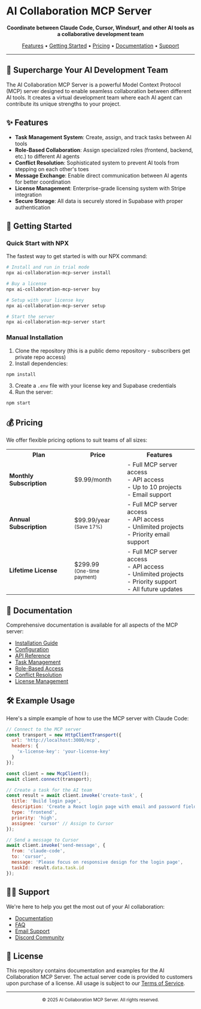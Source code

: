 # AI Collaboration MCP Server

<p align="center">
  <b>Coordinate between Claude Code, Cursor, Windsurf, and other AI tools as a collaborative development team</b>
</p>

<p align="center">
  <a href="#features">Features</a> •
  <a href="#getting-started">Getting Started</a> •
  <a href="#pricing">Pricing</a> •
  <a href="#documentation">Documentation</a> •
  <a href="#support">Support</a>
</p>

---

## 🤖 Supercharge Your AI Development Team

The AI Collaboration MCP Server is a powerful Model Context Protocol (MCP) server designed to enable seamless collaboration between different AI tools. It creates a virtual development team where each AI agent can contribute its unique strengths to your project.

## ✨ Features

- **Task Management System**: Create, assign, and track tasks between AI tools
- **Role-Based Collaboration**: Assign specialized roles (frontend, backend, etc.) to different AI agents
- **Conflict Resolution**: Sophisticated system to prevent AI tools from stepping on each other's toes
- **Message Exchange**: Enable direct communication between AI agents for better coordination
- **License Management**: Enterprise-grade licensing system with Stripe integration
- **Secure Storage**: All data is securely stored in Supabase with proper authentication

## 🚀 Getting Started

### Quick Start with NPX

The fastest way to get started is with our NPX command:

```bash
# Install and run in trial mode
npx ai-collaboration-mcp-server install

# Buy a license
npx ai-collaboration-mcp-server buy

# Setup with your license key
npx ai-collaboration-mcp-server setup

# Start the server
npx ai-collaboration-mcp-server start
```

### Manual Installation

1. Clone the repository (this is a public demo repository - subscribers get private repo access)
2. Install dependencies:

```bash
npm install
```

3. Create a `.env` file with your license key and Supabase credentials
4. Run the server:

```bash
npm start
```

## 💰 Pricing

We offer flexible pricing options to suit teams of all sizes:

<table align="center">
  <tr>
    <th>Plan</th>
    <th>Price</th>
    <th>Features</th>
  </tr>
  <tr>
    <td><b>Monthly Subscription</b></td>
    <td>$9.99/month</td>
    <td>
      - Full MCP server access<br>
      - API access<br>
      - Up to 10 projects<br>
      - Email support
    </td>
  </tr>
  <tr>
    <td><b>Annual Subscription</b></td>
    <td>$99.99/year<br><small>(Save 17%)</small></td>
    <td>
      - Full MCP server access<br>
      - API access<br>
      - Unlimited projects<br>
      - Priority email support
    </td>
  </tr>
  <tr>
    <td><b>Lifetime License</b></td>
    <td>$299.99<br><small>(One-time payment)</small></td>
    <td>
      - Full MCP server access<br>
      - API access<br>
      - Unlimited projects<br>
      - Priority support<br>
      - All future updates
    </td>
  </tr>
</table>

## 📖 Documentation

Comprehensive documentation is available for all aspects of the MCP server:

- [Installation Guide](docs/installation.md)
- [Configuration](docs/configuration.md)
- [API Reference](docs/api-reference.md)
- [Task Management](docs/task-management.md)
- [Role-Based Access](docs/role-based-access.md)
- [Conflict Resolution](docs/conflict-resolution.md)
- [License Management](docs/license-management.md)

## 🛠️ Example Usage

Here's a simple example of how to use the MCP server with Claude Code:

```javascript
// Connect to the MCP server
const transport = new HttpClientTransport({
  url: 'http://localhost:3000/mcp',
  headers: {
    'x-license-key': 'your-license-key'
  }
});

const client = new McpClient();
await client.connect(transport);

// Create a task for the AI team
const result = await client.invoke('create-task', {
  title: 'Build login page',
  description: 'Create a React login page with email and password fields',
  type: 'frontend',
  priority: 'high',
  assignee: 'cursor' // Assign to Cursor
});

// Send a message to Cursor
await client.invoke('send-message', {
  from: 'claude-code',
  to: 'cursor',
  message: 'Please focus on responsive design for the login page',
  taskId: result.data.task.id
});
```

## 👨‍💻 Support

We're here to help you get the most out of your AI collaboration:

- [Documentation](docs/)
- [FAQ](docs/faq.md) 
- [Email Support](mailto:support@example.com)
- [Discord Community](https://discord.gg/example)

## 📄 License

This repository contains documentation and examples for the AI Collaboration MCP Server. The actual server code is provided to customers upon purchase of a license. All usage is subject to our [Terms of Service](docs/terms.md).

---

<p align="center">
  <small>© 2025 AI Collaboration MCP Server. All rights reserved.</small>
</p>